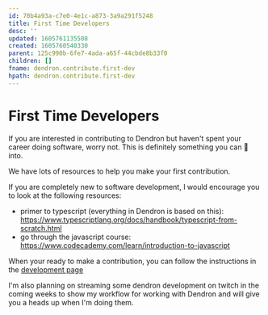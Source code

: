 ```yaml
---
id: 70b4a93a-c7e0-4e1c-a873-3a9a291f5248
title: First Time Developers
desc: ''
updated: 1605761135508
created: 1605760540330
parent: 125c990b-6fe7-4ada-a65f-44cbde8b33f0
children: []
fname: dendron.contribute.first-dev
hpath: dendron.contribute.first-dev
---
```

# First Time Developers

If you are interested in contributing to Dendron but haven't spent your career doing software, worry not. This is definitely something you can 🌱 into.

We have lots of resources to help you make your first contribution.

If you are completely new to software development, I would encourage you to look at the following resources:

- primer to typescript (everything in Dendron is based on this): <https://www.typescriptlang.org/docs/handbook/typescript-from-scratch.html>
- go through the javascript course: <https://www.codecademy.com/learn/introduction-to-javascript>

When your ready to make a contribution, you can follow the instructions in the [development page](81da87be-2d4e-47b5-a1d6-c0d647e1ab00)

I'm also planning on streaming some dendron development on twitch in the coming weeks to show my workflow for working with Dendron and will give you a heads up when I'm doing them.


